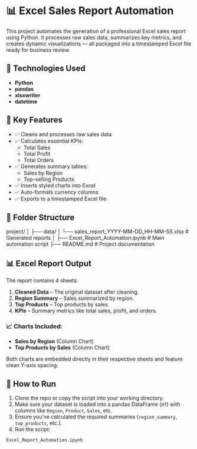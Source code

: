# 📊 Excel Sales Report Automation

This project automates the generation of a professional Excel sales report using Python. It processes raw sales data, summarizes key metrics, and creates dynamic visualizations — all packaged into a timestamped Excel file ready for business review.

## 🔧 Technologies Used
- **Python**
- **pandas**
- **xlsxwriter**
- **datetime**

## 🧠 Key Features
- ✅ Cleans and processes raw sales data
- ✅ Calculates essential KPIs:
  - Total Sales
  - Total Profit
  - Total Orders
- ✅ Generates summary tables:
  - Sales by Region
  - Top-selling Products
- ✅ Inserts styled charts into Excel
- ✅ Auto-formats currency columns
- ✅ Exports to a timestamped Excel file

## 📁 Folder Structure

project/
│
├── data/
│ └── sales_report_YYYY-MM-DD_HH-MM-SS.xlsx # Generated reports
│
├── Excel_Report_Automation.ipynb # Main automation script
├── README.md # Project documentation



## 📊 Excel Report Output
The report contains 4 sheets:

1. **Cleaned Data** – The original dataset after cleaning.
2. **Region Summary** – Sales summarized by region.
3. **Top Products** – Top products by sales.
4. **KPIs** – Summary metrics like total sales, profit, and orders.

### 📈 Charts Included:
- **Sales by Region** (Column Chart)
- **Top Products by Sales** (Column Chart)

Both charts are embedded directly in their respective sheets and feature clean Y-axis spacing.

## 🚀 How to Run

1. Clone the repo or copy the script into your working directory.
2. Make sure your dataset is loaded into a pandas DataFrame (`df`) with columns like `Region`, `Product`, `Sales`, etc.
3. Ensure you’ve calculated the required summaries (`region_summary`, `top_products`, etc.).
4. Run the script:

```bash
Excel_Report_Automation.ipynb
